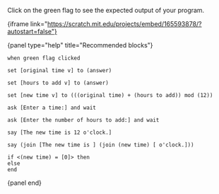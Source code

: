 Click on the green flag to see the expected output of your program.

{iframe link="https://scratch.mit.edu/projects/embed/165593878/?autostart=false"}

{panel type="help" title="Recommended blocks"}

<pre><code class="scratch:split:random">when green flag clicked
</code></pre>

<pre><code class="scratch:split:random">set [original time v] to (answer)

set [hours to add v] to (answer)

set [new time v] to (((original time) + (hours to add)) mod (12))
</code></pre>

<pre><code class="scratch:split:random">ask [Enter a time:] and wait

ask [Enter the number of hours to add:] and wait
</code></pre>

<pre><code class="scratch:split:random">say [The new time is 12 o'clock.]

say (join [The new time is ] (join (new time) [ o'clock.]))
</code></pre>

<pre><code class="scratch:split:random">if &lt;(new time) = [0]&gt; then
else
end
</code></pre>

{panel end}